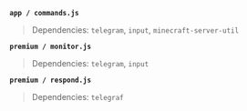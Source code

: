 **`app / commands.js`**
> Dependencies: `telegram`, `input`, `minecraft-server-util`

**`premium / monitor.js`**
> Dependencies: `telegram`, `input`

**`premium / respond.js`**
> Dependencies: `telegraf`
